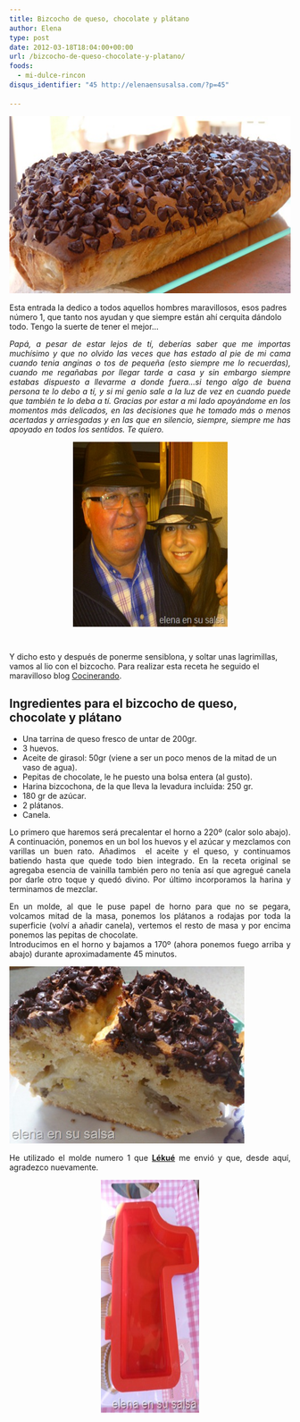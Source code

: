 ```yaml
---
title: Bizcocho de queso, chocolate y plátano
author: Elena
type: post
date: 2012-03-18T18:04:00+00:00
url: /bizcocho-de-queso-chocolate-y-platano/
foods:
  - mi-dulce-rincon
disqus_identifier: "45 http://elenaensusalsa.com/?p=45"

---
```

[<img class="aligncenter" style="display: inline; border-width: 0px;" title="P1050896" src="/2018/03/P1050896_thumb-25255B3-25255D.jpg" alt="P1050896" width="561" height="317" border="0" />][1]

Esta entrada la dedico a todos aquellos hombres maravillosos, esos padres número 1, que tanto nos ayudan y que siempre están ahí cerquita dándolo todo. Tengo la suerte de tener el mejor…

<p align="justify">
  <em>Papá, a pesar de estar lejos de tí, deberías saber que me importas muchísimo y que no olvido las veces que has estado al pie de mi cama cuando tenia anginas o tos de pequeña (esto siempre me lo recuerdas), cuando me regañabas por llegar tarde a casa y sin embargo siempre estabas dispuesto a llevarme a donde fuera…si tengo algo de buena persona te lo debo a tí, y si mi genio sale a la luz de vez en cuando puede que también te lo deba a tí. Gracias por estar a mi lado apoyándome en los momentos más delicados, en las decisiones que he tomado más o menos acertadas y arriesgadas y en las que en silencio, siempre, siempre me has apoyado en todos los sentidos. Te quiero. </em>
</p>

<p align="justify">
  <a href="/2018/03/DSC_0004_thumb-25255B4-25255D.jpg"><img style="display: block; float: none; margin-left: auto; margin-right: auto; border-width: 0px;" title="DSC_0004" src="/2018/03/DSC_0004_thumb-25255B4-25255D.jpg" alt="DSC_0004" width="277" height="331" border="0" /></a>
</p>

&nbsp;

Y dicho esto y después de ponerme sensiblona, y soltar unas lagrimillas, vamos al lio con el bizcocho. Para realizar esta receta he seguido el maravilloso blog <a href="http://cocinerando.blogspot.com.es/" target="_blank" rel="noopener">Cocinerando</a>.

## Ingredientes para el bizcocho de queso, chocolate y plátano

  * Una tarrina de queso fresco de untar de 200gr.
  * 3 huevos.
  * Aceite de girasol: 50gr (viene a ser un poco menos de la mitad de un vaso de agua).
  * Pepitas de chocolate, le he puesto una bolsa entera (al gusto).
  * Harina bizcochona, de la que lleva la levadura incluida: 250 gr.
  * 180 gr de azúcar.
  * 2 plátanos.
  * Canela.

<p align="justify">
  Lo primero que haremos será precalentar el horno a 220º (calor solo abajo). A continuación, ponemos en un bol los huevos y el azúcar y mezclamos con varillas un buen rato. Añadimos  el aceite y el queso, y continuamos batiendo hasta que quede todo bien integrado. En la receta original se agregaba esencia de vainilla también pero no tenía así que agregué canela por darle otro toque y quedó divino. Por último incorporamos la harina y terminamos de mezclar.
</p>

<p align="justify">
  En un molde, al que le puse papel de horno para que no se pegara, volcamos mitad de la masa, ponemos los plátanos a rodajas por toda la superficie (volví a añadir canela), vertemos el resto de masa y por encima ponemos las pepitas de chocolate.<br /> Introducimos en el horno y bajamos a 170º (ahora ponemos fuego arriba y abajo) durante aproximadamente 45 minutos.
</p>

<p align="justify">
  <a href="/2018/03/DSC_0105_thumb-25255B6-25255D.jpg"><img style="display: inline; border-width: 0px;" title="DSC_0105" src="/2018/03/DSC_0105_thumb-25255B6-25255D.jpg" alt="DSC_0105" width="421" height="317" border="0" /></a>
</p>

<p align="justify">
  He utilizado el molde numero 1 que <a href="http://www.lekue.es/" target="_blank" rel="noopener"><strong>Lékué</strong></a> me envió y que, desde aquí, agradezco nuevamente.
</p>

<p align="justify">
  <a href="/2018/03/P1050899_thumb-25255B5-25255D.jpg"><img style="display: block; float: none; margin-left: auto; margin-right: auto; border-width: 0px;" title="P1050899" src="/2018/03/P1050899_thumb-25255B5-25255D.jpg" alt="P1050899" width="176" height="417" border="0" /></a>
</p>

 [1]: /2018/03/P1050896_thumb-25255B3-25255D.jpg
